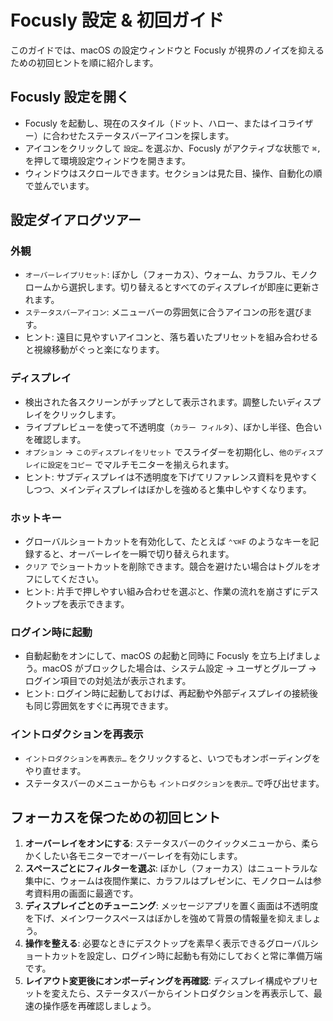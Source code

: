 # Focusly 設定 & 初回ガイド

このガイドでは、macOS の設定ウィンドウと Focusly が視界のノイズを抑えるための初回ヒントを順に紹介します。

## Focusly 設定を開く
- Focusly を起動し、現在のスタイル（ドット、ハロー、またはイコライザー）に合わせたステータスバーアイコンを探します。
- アイコンをクリックして `設定…` を選ぶか、Focusly がアクティブな状態で `⌘,` を押して環境設定ウィンドウを開きます。
- ウィンドウはスクロールできます。セクションは見た目、操作、自動化の順で並んでいます。

## 設定ダイアログツアー

### 外観
- `オーバーレイプリセット`: ぼかし（フォーカス）、ウォーム、カラフル、モノクロームから選択します。切り替えるとすべてのディスプレイが即座に更新されます。
- `ステータスバーアイコン`: メニューバーの雰囲気に合うアイコンの形を選びます。
- ヒント: 遠目に見やすいアイコンと、落ち着いたプリセットを組み合わせると視線移動がぐっと楽になります。

### ディスプレイ
- 検出された各スクリーンがチップとして表示されます。調整したいディスプレイをクリックします。
- ライブプレビューを使って不透明度（`カラー フィルタ`）、ぼかし半径、色合いを確認します。
- `オプション` → `このディスプレイをリセット` でスライダーを初期化し、`他のディスプレイに設定をコピー` でマルチモニターを揃えられます。
- ヒント: サブディスプレイは不透明度を下げてリファレンス資料を見やすくしつつ、メインディスプレイはぼかしを強めると集中しやすくなります。

### ホットキー
- グローバルショートカットを有効化して、たとえば `⌃⌥⌘F` のようなキーを記録すると、オーバーレイを一瞬で切り替えられます。
- `クリア` でショートカットを削除できます。競合を避けたい場合はトグルをオフにしてください。
- ヒント: 片手で押しやすい組み合わせを選ぶと、作業の流れを崩さずにデスクトップを表示できます。

### ログイン時に起動
- 自動起動をオンにして、macOS の起動と同時に Focusly を立ち上げましょう。macOS がブロックした場合は、システム設定 → ユーザとグループ → ログイン項目での対処法が表示されます。
- ヒント: ログイン時に起動しておけば、再起動や外部ディスプレイの接続後も同じ雰囲気をすぐに再現できます。

### イントロダクションを再表示
- `イントロダクションを再表示…` をクリックすると、いつでもオンボーディングをやり直せます。
- ステータスバーのメニューからも `イントロダクションを表示…` で呼び出せます。

## フォーカスを保つための初回ヒント
1. **オーバーレイをオンにする**: ステータスバーのクイックメニューから、柔らかくしたい各モニターでオーバーレイを有効にします。
2. **スペースごとにフィルターを選ぶ**: ぼかし（フォーカス）はニュートラルな集中に、ウォームは夜間作業に、カラフルはプレゼンに、モノクロームは参考資料用の画面に最適です。
3. **ディスプレイごとのチューニング**: メッセージアプリを置く画面は不透明度を下げ、メインワークスペースはぼかしを強めて背景の情報量を抑えましょう。
4. **操作を整える**: 必要なときにデスクトップを素早く表示できるグローバルショートカットを設定し、ログイン時に起動も有効にしておくと常に準備万端です。
5. **レイアウト変更後にオンボーディングを再確認**: ディスプレイ構成やプリセットを変えたら、ステータスバーからイントロダクションを再表示して、最速の操作感を再確認しましょう。
